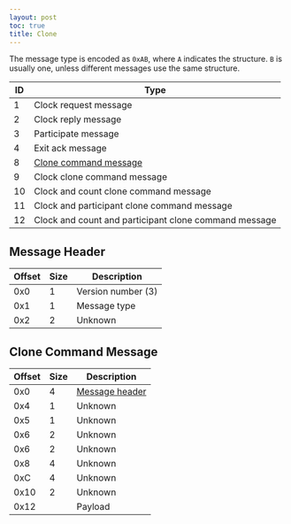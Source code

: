 ```yaml
---
layout: post
toc: true
title: Clone
---
```


The message type is encoded as `0xAB`, where `A` indicates the structure. `B` is usually one, unless different messages use the same structure.

| ID | Type                                                  |
|----|-------------------------------------------------------|
| 1  | Clock request message                                 |
| 2  | Clock reply message                                   |
| 3  | Participate message                                   |
| 4  | Exit ack message                                      |
| 8  | [Clone command message](#clone-command-message)       |
| 9  | Clock clone command message                           |
| 10 | Clock and count clone command message                 |
| 11 | Clock and participant clone command message           |
| 12 | Clock and count and participant clone command message |

## Message Header

| Offset | Size | Description        |
|--------|------|--------------------|
| 0x0    | 1    | Version number (3) |
| 0x1    | 1    | Message type       |
| 0x2    | 2    | Unknown            |

## Clone Command Message

| Offset | Size | Description                       |
|--------|------|-----------------------------------|
| 0x0    | 4    | [Message header](#message-header) |
| 0x4    | 1    | Unknown                           |
| 0x5    | 1    | Unknown                           |
| 0x6    | 2    | Unknown                           |
| 0x6    | 2    | Unknown                           |
| 0x8    | 4    | Unknown                           |
| 0xC    | 4    | Unknown                           |
| 0x10   | 2    | Unknown                           |
| 0x12   |      | Payload                           |